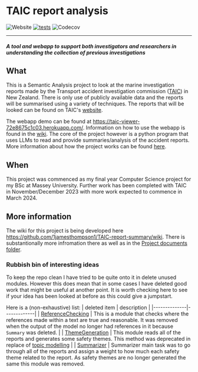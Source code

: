 ﻿# TAIC report analysis

![Website](https://img.shields.io/website?url=https%3A%2F%2Ftaic-viewer-72e8675c1c03.herokuapp.com%2F&up_message=live&down_message=not%20available&label=webapp%20demo&link=https%3A%2F%2Ftaic-viewer-72e8675c1c03.herokuapp.com%2F)
[![tests](https://github.com/1jamesthompson1/TAIC-report-summary/actions/workflows/ci.yml/badge.svg?branch=main)](https://github.com/1jamesthompson1/TAIC-report-summary/actions/workflows/ci.yml)
![Codecov](https://img.shields.io/codecov/c/github/1jamesthompson1/TAIC-report-summary)


***

#### _A tool and webapp to support both investigators and researchers in understanding the collection of previous investigations_

## What

This is a Semantic Analysis project to look at the marine investigation reports made by the Transport accident investigation commission ([TAIC](https://www.taic.org.nz/)) in New Zealand.
There is only use of publicly available data and the reports will be summarised using a variety of techniques. The reports that will be looked can be found on TAIC's [website](https://www.taic.org.nz/inquiries?order=field_publication_date_value&sort=desc&keyword=&date_filter%5Bmin%5D%5Bdate%5D=&date_filter%5Bmax%5D%5Bdate%5D=&publication_date%5Bmin%5D%5Bdate%5D=&publication_date%5Bmax%5D%5Bdate%5D=&status%5B0%5D=12).

The webapp demo can be found at https://taic-viewer-72e8675c1c03.herokuapp.com/. Information on how to use the webapp is found in the [wiki](https://github.com/1jamesthompson1/TAIC-report-summary/wiki/How-you-can-use-this-program#webapp-user-instructions). The core of the project however is a python program that uses LLMs to read and provide summaries/analysis of the accident reports. More information about how the project works can be found [here](https://github.com/1jamesthompson1/TAIC-report-summary/wiki/How-this-project-works).

## When

This project was commenced as my final year Computer Science project for my BSc at Massey University. Further work has been completed with TAIC in November/December 2023 with more work expected to commence in March 2024.

## More information

The wiki for this project is being developed here https://github.com/1jamesthompson1/TAIC-report-summary/wiki. There is substantionally more infromation there as well as in the [Project documents folder](https://github.com/1jamesthompson1/TAIC-report-summary/tree/f5742e344ad97b8b97b7e9dc96788e092a637233/Project%20documents).

### Rubbish bin of interesting ideas

To keep the repo clean I have tried to be quite onto it in delete unused modules. However this does mean that in some cases I have deleted good work that might be useful at another point. It is worth checking here to see if your idea has been looked at before as this could give a jumpstart.

Here is a (non-exhaustive) list:
| deleted item | description |
|--------------|-------------|
| [ReferenceChecking](https://github.com/1jamesthompson1/TAIC-report-summary/blob/bdd9445670c3a1ec659cad02b4eb91e200ff10cb/engine/Extract_Analyze/ReferenceChecking.py) | This is a module that checks where the references made within a text are true and reasonable. It was removed when the output of the model no longer had references in it because `Summary` was deleted. |
| [ThemeGeneration](https://github.com/1jamesthompson1/TAIC-report-summary/blob/bdd9445670c3a1ec659cad02b4eb91e200ff10cb/engine/Extract_Analyze/ThemeGenerator.py) | This module reads all of the reports and generates some safety themes. This method was deprecated in replace of [topic modelling](https://github.com/1jamesthompson1/TAIC-report-summary/issues/144) |
| [Summarizer](https://github.com/1jamesthompson1/TAIC-report-summary/blob/bdd9445670c3a1ec659cad02b4eb91e200ff10cb/engine/Extract_Analyze/Summarizer.py) | Summarizer main task was to go through all of the reports and assign a weight to how much each safety theme related to the report. As safety themes are no longer generated the same this module was removed.